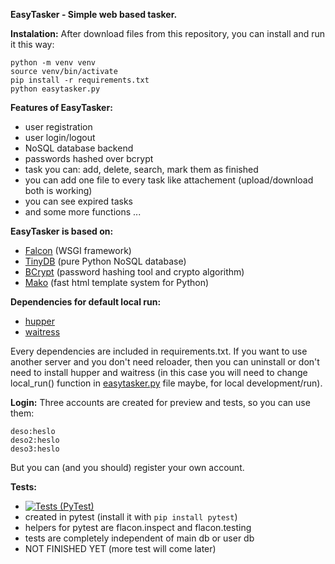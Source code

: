 ﻿**EasyTasker - Simple web based tasker.**

**Instalation:**
After download files from this repository, you can install and run it this way:
```shell
python -m venv venv
source venv/bin/activate
pip install -r requirements.txt
python easytasker.py
```

**Features of EasyTasker:**
- user registration
- user login/logout
- NoSQL database backend
- passwords hashed over bcrypt
- task you can: add, delete, search, mark them as finished
- you can add one file to every task like attachement (upload/download both is working)
- you can see expired tasks
- and some more functions ...

**EasyTasker is based on:**
- [Falcon](https://falcon.readthedocs.io/en/stable/) (WSGI framework)
- [TinyDB](https://tinydb.readthedocs.io/en/latest/index.html) (pure Python NoSQL database)
- [BCrypt](https://github.com/pyca/bcrypt/) (password hashing tool and crypto algorithm)
- [Mako](https://www.makotemplates.org/) (fast html template system for Python)

**Dependencies for default local run:**
- [hupper](https://github.com/Pylons/hupper)
- [waitress](https://github.com/Pylons/waitress)

Every dependencies are included in requirements.txt. If you want to use another server and you don't need reloader, then you can uninstall or don't need to install hupper and waitress (in this case you will need to change local_run() function in [easytasker.py](https://github.com/jiri-one/easytasker_falcon/blob/main/easytasker.py) file maybe, for local development/run).

**Login:**
Three accounts are created for preview and tests, so you can use them:

```
deso:heslo
deso2:heslo
deso3:heslo
```
But you can (and you should) register your own account.

**Tests:** 
- [![Tests (PyTest)](https://github.com/jiri-one/easytasker_falcon/actions/workflows/tests.yml/badge.svg)](https://github.com/jiri-one/easytasker_falcon/actions/workflows/tests.yml)
- created in pytest (install it with `pip install pytest`)
- helpers for pytest are flacon.inspect and flacon.testing
- tests are completely independent of main db or user db
- NOT FINISHED YET (more test will come later)
